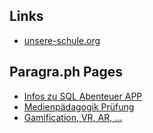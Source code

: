 ## Links
- [unsere-schule.org](https://www.unsere-schule.org)


## Paragra.ph Pages
- [Infos zu SQL Abenteuer APP](https://telegra.ph/Electron-SQL-Mystery-App-07-20)
- [Medienpädagogik Prüfung](https://telegra.ph/Medienp%C3%A4dagogik-Pr%C3%BCfung-07-17)
- [Gamification, VR, AR, ...](https://telegra.ph/Gamification-07-13)
